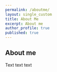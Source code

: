 ```yaml
---
permalink: /aboutme/
layout: single_custom
title: About Me
excerpt: About me
author_profile: true
published: true
---
```


## About me

Text text text
